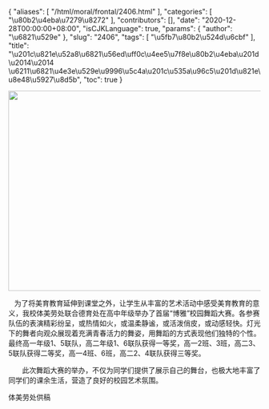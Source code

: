 {
    "aliases": [
        "/html/moral/frontal/2406.html"
    ],
    "categories": [
        "\u80b2\u4eba\u7279\u8272"
    ],
    "contributors": [],
    "date": "2020-12-28T00:00:00+08:00",
    "isCJKLanguage": true,
    "params": {
        "author": "\u6821\u529e"
    },
    "slug": "2406",
    "tags": [
        "\u5fb7\u80b2\u524d\u6cbf"
    ],
    "title": "\u201c\u821e\u52a8\u6821\u56ed\uff0c\u4ee5\u7f8e\u80b2\u4eba\u201d \u2014\u2014 \u6211\u6821\u4e3e\u529e\u9996\u5c4a\u201c\u535a\u96c5\u201d\u821e\u8e48\u5927\u8d5b",
    "toc": true
}


<img
    src="https://cdn.tfls.online/mirror/full/8746736ed1bf32c948a02f1da3d225bc6f12d983.jpg"
    style="display:block;margin-left:auto;margin-right:auto;"
    decoding="async"
    fetchpriority="auto"
    loading="lazy"
    height="400"
    width="600"
/>




   为了将美育教育延伸到课堂之外，让学生从丰富的艺术活动中感受美育教育的意义，我校体美劳处联合德育处在高中年级举办了首届“博雅”校园舞蹈大赛。各参赛队伍的表演精彩纷呈，或热情如火，或温柔静谧，或活泼俏皮，或动感轻快。灯光下的舞者向观众展现着充满青春活力的舞姿，用舞蹈的方式表现他们独特的个性。最终高一年级1、5联队，高二年级1、6联队获得一等奖，高一2班、3班，高二3、5联队获得二等奖，高一4班、6班，高二2、4联队获得三等奖。




 




       此次舞蹈大赛的举办，不仅为同学们提供了展示自己的舞台，也极大地丰富了同学们的课余生活，营造了良好的校园艺术氛围。




体美劳处供稿  


  


  



